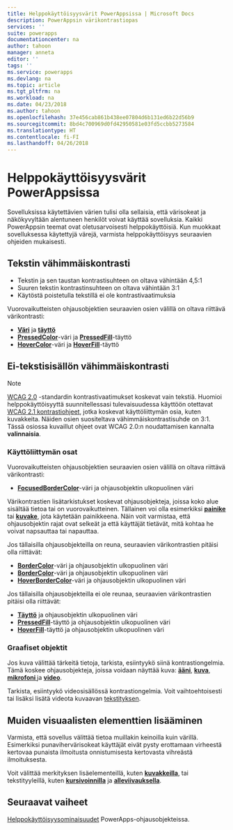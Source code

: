 ```yaml
---
title: Helppokäyttöisyysvärit PowerAppsissa | Microsoft Docs
description: PowerAppsin värikontrastiopas
services: ''
suite: powerapps
documentationcenter: na
author: tahoon
manager: anneta
editor: ''
tags: ''
ms.service: powerapps
ms.devlang: na
ms.topic: article
ms.tgt_pltfrm: na
ms.workload: na
ms.date: 04/23/2018
ms.author: tahoon
ms.openlocfilehash: 37e456cab861b438ee07804d6b131ed6b22d56b9
ms.sourcegitcommit: 8bd4c700969d0fd42950581e03fd5ccbb5273584
ms.translationtype: HT
ms.contentlocale: fi-FI
ms.lasthandoff: 04/26/2018
---
```

# <a name="accessible-colors-in-powerapps"></a>Helppokäyttöisyysvärit PowerAppsissa
Sovelluksissa käytettävien värien tulisi olla sellaisia, että värisokeat ja näkökyvyltään alentuneen henkilöt voivat käyttää sovelluksia. Kaikki PowerAppsin teemat ovat oletusarvoisesti helppokäyttöisiä. Kun muokkaat sovelluksessa käytettyjä värejä, varmista helppokäyttöisyys seuraavien ohjeiden mukaisesti.

## <a name="minimum-contrast-for-text"></a>Tekstin vähimmäiskontrasti
* Tekstin ja sen taustan kontrastisuhteen on oltava vähintään 4,5:1
* Suuren tekstin kontrastinsuhteen on oltava vähintään 3:1
* Käytöstä poistetulla tekstillä ei ole kontrastivaatimuksia

Vuorovaikutteisten ohjausobjektien seuraavien osien välillä on oltava riittävä värikontrasti:
* **[Väri](controls/properties-color-border.md)** ja **[täyttö](controls/properties-color-border.md)**
* **[PressedColor](controls/properties-color-border.md)**-väri ja  **[PressedFill](controls/properties-color-border.md)**-täyttö
* **[HoverColor](controls/properties-color-border.md)**-väri ja **[HoverFill](controls/properties-color-border.md)**-täyttö

## <a name="minimum-contrast-for-non-text"></a>Ei-tekstisisällön vähimmäiskontrasti

> [!NOTE]
> [WCAG 2.0](https://www.w3.org/TR/UNDERSTANDING-WCAG20/visual-audio-contrast-contrast.html) -standardin kontrastivaatimukset koskevat vain tekstiä. Huomioi helppokäyttöisyyttä suunnitellessasi tulevaisuudessa käyttöön otettavat [WCAG 2.1 kontrastiohjeet](https://www.w3.org/TR/WCAG21/#non-text-contrast), jotka koskevat käyttöliittymän osia, kuten kuvakkeita. Näiden osien suositeltava vähimmäiskontrastisuhde on 3:1. Tässä osiossa kuvaillut ohjeet ovat WCAG 2.0:n noudattamisen kannalta **valinnaisia**.

### <a name="user-interface-components"></a>Käyttöliittymän osat
Vuorovaikutteisten ohjausobjektien seuraavien osien välillä on oltava riittävä värikontrasti:
* **[FocusedBorderColor](controls/properties-color-border.md)**-väri ja ohjausobjektin ulkopuolinen väri

Värikontrastien lisätarkistukset koskevat ohjausobjekteja, joissa koko alue sisältää tietoa tai on vuorovaikutteinen. Tällainen voi olla esimerkiksi **[painike](controls/control-button.md)** tai **[kuvake](controls/control-shapes-icons.md)**, jota käytetään painikkeena. Näin voit varmistaa, että ohjausobjektin rajat ovat selkeät ja että käyttäjät tietävät, mitä kohtaa he voivat napsauttaa tai napauttaa.

Jos tällaisilla ohjausobjekteilla on reuna, seuraavien värikontrastien pitäisi olla riittävät:
* **[BorderColor](controls/properties-color-border.md)**-väri ja ohjausobjektin ulkopuolinen väri
* **[BorderColor](controls/properties-color-border.md)**-väri ja ohjausobjektin ulkopuolinen väri
* **[HoverBorderColor](controls/properties-color-border.md)**-väri ja ohjausobjektin ulkopuolinen väri

Jos tällaisilla ohjausobjekteilla ei ole reunaa, seuraavien värikontrastien pitäisi olla riittävät:
* **[Täyttö](controls/properties-color-border.md)** ja ohjausobjektin ulkopuolinen väri
* **[PressedFill](controls/properties-color-border.md)**-täyttö ja ohjausobjektin ulkopuolinen väri
* **[HoverFill](controls/properties-color-border.md)**-täyttö ja ohjausobjektin ulkopuolinen väri

### <a name="graphical-objects"></a>Graafiset objektit
Jos kuva välittää tärkeitä tietoja, tarkista, esiintyykö siinä kontrastiongelmia. Tämä koskee ohjausobjekteja, joissa voidaan näyttää kuva: **[ääni](controls/control-audio-video.md)**, **[kuva](controls/control-image.md)**, **[mikrofoni ](controls/control-microphone.md)** ja **[video](controls/control-audio-video.md)**.

Tarkista, esiintyykö videosisällössä kontrastiongelmia. Voit vaihtoehtoisesti tai lisäksi lisätä videota kuvaavan [tekstityksen](controls/control-audio-video.md).

## <a name="provide-other-visual-cues"></a>Muiden visuaalisten elementtien lisääminen
Varmista, että sovellus välittää tietoa muillakin keinoilla kuin värillä. Esimerkiksi punavihervärisokeat käyttäjät eivät pysty erottamaan virheestä kertovaa punaista ilmoitusta onnistumisesta kertovasta vihreästä ilmoituksesta.

Voit välittää merkityksen lisäelementeillä, kuten **[kuvakkeilla](controls/control-shapes-icons.md)**, tai tekstityyleillä, kuten **[kursivoinnilla](controls/properties-text.md)** ja **[alleviivauksella](controls/properties-text.md)**.

## <a name="next-steps"></a>Seuraavat vaiheet
[Helppokäyttöisyysominaisuudet](controls/properties-accessibility.md) PowerApps-ohjausobjekteissa.